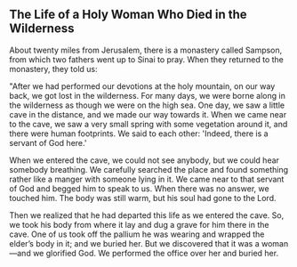 ## The Life of a Holy Woman Who Died in the Wilderness

About twenty miles from Jerusalem, there is a monastery called Sampson, from which two fathers went up to Sinai to pray. When they returned to the monastery, they told us: 

"After we had performed our devotions at the holy mountain, on our way back, we got lost in the wilderness. For many days, we were borne along in the wilderness as though we were on the high sea. One day, we saw a little cave in the distance, and we made our way towards it. When we came near to the cave, we saw a very small spring with some vegetation around it, and there were human footprints. We said to each other: 'Indeed, there is a servant of God here.' 

When we entered the cave, we could not see anybody, but we could hear somebody breathing. We carefully searched the place and found something rather like a manger with someone lying in it. We came near to that servant of God and begged him to speak to us. When there was no answer, we touched him. The body was still warm, but his soul had gone to the Lord. 

Then we realized that he had departed this life as we entered the cave. So, we took his body from where it lay and dug a grave for him there in the cave. One of us took off the pallium he was wearing and wrapped the elder’s body in it; and we buried her. But we discovered that it was a woman—and we glorified God. We performed the office over her and buried her.
